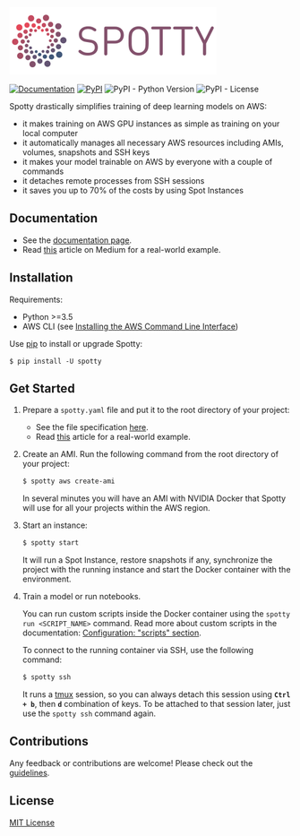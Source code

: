 <img src="logo.png" width="370" height="120" />

[![Documentation](https://img.shields.io/badge/documentation-reference-brightgreen.svg)](https://apls777.github.io/spotty)
[![PyPI](https://img.shields.io/pypi/v/spotty.svg)](https://pypi.org/project/spotty/)
![PyPI - Python Version](https://img.shields.io/pypi/pyversions/spotty.svg)
![PyPI - License](https://img.shields.io/pypi/l/spotty.svg)

Spotty drastically simplifies training of deep learning models on AWS:

- it makes training on AWS GPU instances as simple as training on your local computer
- it automatically manages all necessary AWS resources including AMIs, volumes, snapshots and SSH keys
- it makes your model trainable on AWS by everyone with a couple of commands
- it detaches remote processes from SSH sessions
- it saves you up to 70% of the costs by using Spot Instances

## Documentation

- See the [documentation page](https://apls777.github.io/spotty).
- Read [this](https://medium.com/@apls/how-to-train-deep-learning-models-on-aws-spot-instances-using-spotty-8d9e0543d365) 
article on Medium for a real-world example.

## Installation

Requirements:
  * Python >=3.5
  * AWS CLI (see [Installing the AWS Command Line Interface](http://docs.aws.amazon.com/cli/latest/userguide/installing.html))

Use [pip](http://www.pip-installer.org/en/latest/) to install or upgrade Spotty:

    $ pip install -U spotty

## Get Started

1. Prepare a `spotty.yaml` file and put it to the root directory of your project:

   - See the file specification [here](https://apls777.github.io/spotty/docs/configuration/).
   - Read [this](https://medium.com/@apls/how-to-train-deep-learning-models-on-aws-spot-instances-using-spotty-8d9e0543d365) 
   article for a real-world example.

2. Create an AMI. Run the following command from the root directory of your project:

    ```bash
    $ spotty aws create-ami
    ```

    In several minutes you will have an AMI with NVIDIA Docker that Spotty will use 
    for all your projects within the AWS region.

3. Start an instance:

    ```bash
    $ spotty start
    ```

    It will run a Spot Instance, restore snapshots if any, synchronize the project with the running instance 
    and start the Docker container with the environment.

4. Train a model or run notebooks.

    You can run custom scripts inside the Docker container using the `spotty run <SCRIPT_NAME>` command. Read more
    about custom scripts in the documentation: 
    [Configuration: "scripts" section](https://apls777.github.io/spotty/docs/configuration/#scripts-section-optional).

    To connect to the running container via SSH, use the following command:

    ```bash
    $ spotty ssh
    ```

    It runs a [tmux](https://github.com/tmux/tmux/wiki) session, so you can always detach this session using
    __`Ctrl + b`__, then __`d`__ combination of keys. To be attached to that session later, just use the
    `spotty ssh` command again.

## Contributions

Any feedback or contributions are welcome! Please check out the [guidelines](CONTRIBUTING.md).

## License

[MIT License](LICENSE)
